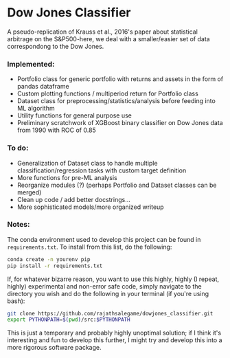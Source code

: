# Dow Jones Classifier
A pseudo-replication of Krauss et al., 2016's paper about statistical arbitrage on the S&amp;P500-here, we deal with a smaller/easier set of data correspondong to the Dow Jones.

### Implemented:

- Portfolio class for generic portfolio with returns and assets in the form of pandas dataframe
- Custom plotting functions / multiperiod return for Portfolio class
- Dataset class for preprocessing/statistics/analysis before feeding into ML algorithm
- Utility functions for general purpose use
- Preliminary scratchwork of XGBoost binary classifier on Dow Jones data from 1990 with ROC of 0.85

### To do:

- Generalization of Dataset class to handle multiple classification/regression tasks with custom target definition
- More functions for pre-ML analysis
- Reorganize modules (?) (perhaps Portfolio and Dataset classes can be merged)
- Clean up code / add better docstrings...
- More sophisticated models/more organized writeup

### Notes:

The conda environment used to develop this project can be found in `requirements.txt`. To install from this list, do the following:

```bash
conda create -n yourenv pip
pip install -r requirements.txt
```

If, for whatever bizarre reason, you want to use this highly, highly (I repeat, highly) experimental and non-error safe code, simply navigate to the directory you wish and do the following in your terminal (if you're using bash):

```bash
git clone https://github.com/rajathsalegame/dowjones_classifier.git
export PYTHONPATH=$(pwd)/src:$PYTHONPATH
```

This is just a temporary and probably highly unoptimal solution; if I think it's interesting and fun to develop this further, I might try and develop this into a more rigorous software package.

